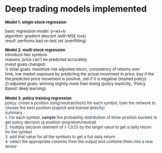 # Deep trading models implemented

<font size="2"><b>Model 1: single stock regression</b></font><div><font size="2">basic regression model: y=wx+b</font></div><div><font size="2">algorithm: gradient descent (with MSE loss)</font></div><div><font size="2">result: performs bad on test set (overfitting)</font></div>

<div><b style=""><font size="2">Model 2: multi stock regression</font></b></div><div><span style=" font-size: small;">introduce two symbols</span></div><div><span style=" font-size: small;">reasons:&nbsp;</span><span style=" font-size: small;">price can't be predicted accurately</span></div><div><font size="2" style="">invest goals changed:&nbsp;</font></div><div><font size="2" style="">1) initial goals:&nbsp;</font><span style=" font-size: small;">maximize risk adjusted return,&nbsp;</span><span style=" font-size: small;">consistency of returns over time,&nbsp;</span><span style=" font-size: small;">low market exposure by p</span><font size="2" style="">redicting the actual movement in price,&nbsp;</font><span style=" font-size: small;">buy if the the predicted price movement is positive, sell if it is negative (implied policy)&nbsp;</span></div><div><span style=" font-size: small;">2) adjusted goals: winning slightly more than losing (</span><span style=" font-size: small;">policy explicitly, 'Policy Based' deep learning)</span></div><div><span style=" font-size: small;"><br></span></div><div><div><b><font size="2">Model 3: policy training regression</font></b></div></div><div><span style="color: rgb(36, 41, 46); font-family: -apple-system, BlinkMacSystemFont, &quot;Segoe UI&quot;, Helvetica, Arial, sans-serif, &quot;Apple Color Emoji&quot;, &quot;Segoe UI Emoji&quot;, &quot;Segoe UI Symbol&quot;; font-size: small;">policy: chose a position (long/neutral/short) for each symbol, train the network to choose the best position&nbsp;(</span><em style="color: rgb(36, 41, 46); font-family: -apple-system, BlinkMacSystemFont, &quot;Segoe UI&quot;, Helvetica, Arial, sans-serif, &quot;Apple Color Emoji&quot;, &quot;Segoe UI Emoji&quot;, &quot;Segoe UI Symbol&quot;; font-size: small; box-sizing: border-box;">explicit</em><span style="color: rgb(36, 41, 46); font-family: -apple-system, BlinkMacSystemFont, &quot;Segoe UI&quot;, Helvetica, Arial, sans-serif, &quot;Apple Color Emoji&quot;, &quot;Segoe UI Emoji&quot;, &quot;Segoe UI Symbol&quot;; font-size: small;">&nbsp;and&nbsp;</span><em style="color: rgb(36, 41, 46); font-family: -apple-system, BlinkMacSystemFont, &quot;Segoe UI&quot;, Helvetica, Arial, sans-serif, &quot;Apple Color Emoji&quot;, &quot;Segoe UI Emoji&quot;, &quot;Segoe UI Symbol&quot;; font-size: small; box-sizing: border-box;">trained</em><span style="color: rgb(36, 41, 46); font-family: -apple-system, BlinkMacSystemFont, &quot;Segoe UI&quot;, Helvetica, Arial, sans-serif, &quot;Apple Color Emoji&quot;, &quot;Segoe UI Emoji&quot;, &quot;Segoe UI Symbol&quot;; font-size: small;">&nbsp;directly)</span></div><div><span style="color: rgb(36, 41, 46); font-family: -apple-system, BlinkMacSystemFont, &quot;Segoe UI&quot;, Helvetica, Arial, sans-serif, &quot;Apple Color Emoji&quot;, &quot;Segoe UI Emoji&quot;, &quot;Segoe UI Symbol&quot;; font-size: small;">summary :</span></div><div><span style="color: rgb(36, 41, 46); font-family: -apple-system, BlinkMacSystemFont, &quot;Segoe UI&quot;, Helvetica, Arial, sans-serif, &quot;Apple Color Emoji&quot;, &quot;Segoe UI Emoji&quot;, &quot;Segoe UI Symbol&quot;; font-size: small;">1. For each symbol,&nbsp;</span><span style="color: rgb(36, 41, 46); font-family: -apple-system, BlinkMacSystemFont, &quot;Segoe UI&quot;, Helvetica, Arial, sans-serif, &quot;Apple Color Emoji&quot;, &quot;Segoe UI Emoji&quot;, &quot;Segoe UI Symbol&quot;; font-size: small; box-sizing: border-box; font-weight: 600;">sample</span><span style="color: rgb(36, 41, 46); font-family: -apple-system, BlinkMacSystemFont, &quot;Segoe UI&quot;, Helvetica, Arial, sans-serif, &quot;Apple Color Emoji&quot;, &quot;Segoe UI Emoji&quot;, &quot;Segoe UI Symbol&quot;; font-size: small;">&nbsp;the probability distribution of three position buckets to get policy decision (a position long/short/neutral)</span></div><div><span style="color: rgb(36, 41, 46); font-family: -apple-system, BlinkMacSystemFont, &quot;Segoe UI&quot;, Helvetica, Arial, sans-serif, &quot;Apple Color Emoji&quot;, &quot;Segoe UI Emoji&quot;, &quot;Segoe UI Symbol&quot;; font-size: small;">2. multiply decision (element of {-1,0,1}) by the target value to get a daily return for the symbol</span></div><div><span style="color: rgb(36, 41, 46); font-family: -apple-system, BlinkMacSystemFont, &quot;Segoe UI&quot;, Helvetica, Arial, sans-serif, &quot;Apple Color Emoji&quot;, &quot;Segoe UI Emoji&quot;, &quot;Segoe UI Symbol&quot;; font-size: small;">3. add that value for all the symbols to get a full daily return</span></div><div><span style="color: rgb(36, 41, 46); font-family: -apple-system, BlinkMacSystemFont, &quot;Segoe UI&quot;, Helvetica, Arial, sans-serif, &quot;Apple Color Emoji&quot;, &quot;Segoe UI Emoji&quot;, &quot;Segoe UI Symbol&quot;; font-size: small;">4. select the appropriate columns from the output and combine them into a new tensor</span></div><div><p style="box-sizing: border-box; margin-bottom: 16px; color: rgb(36, 41, 46); font-family: -apple-system, BlinkMacSystemFont, &quot;Segoe UI&quot;, Helvetica, Arial, sans-serif, &quot;Apple Color Emoji&quot;, &quot;Segoe UI Emoji&quot;, &quot;Segoe UI Symbol&quot;; font-size: 16px;"><br></p></div><div><p style=""><br></p></div>

